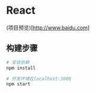# React

(项目预览)[http://www.baidu.com]

## 构建步骤

``` bash
# 安装依赖
npm install

# 开发环境在localhost:3000
npm start

```
